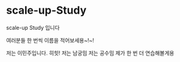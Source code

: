 # scale-up-Study
scale-up Study 입니다

여러분들 한 번씩 이름을 적어보세용~!~!

저는 이민주입니다. 히힛!
저는 남궁밈
저는 공수밈 제가 한 번 더 연습해볼게용
